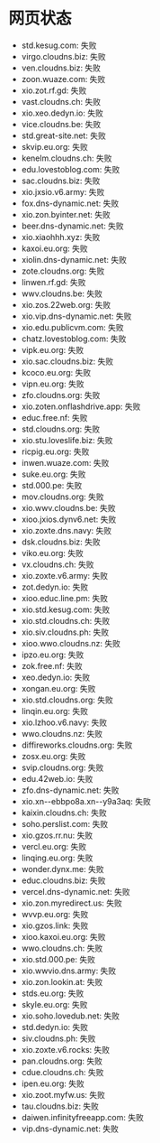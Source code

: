 # 网页状态
- std.kesug.com: 失败
- virgo.cloudns.biz: 失败
- ven.cloudns.biz: 失败
- zoon.wuaze.com: 失败
- xio.zot.rf.gd: 失败
- vast.cloudns.ch: 失败
- xio.xeo.dedyn.io: 失败
- vice.cloudns.be: 失败
- std.great-site.net: 失败
- skvip.eu.org: 失败
- kenelm.cloudns.ch: 失败
- edu.lovestoblog.com: 失败
- sac.cloudns.biz: 失败
- xio.jxsio.v6.army: 失败
- fox.dns-dynamic.net: 失败
- xio.zon.byinter.net: 失败
- beer.dns-dynamic.net: 失败
- xio.xiaohhh.xyz: 失败
- kaxoi.eu.org: 失败
- xiolin.dns-dynamic.net: 失败
- zote.cloudns.org: 失败
- linwen.rf.gd: 失败
- wwv.cloudns.be: 失败
- xio.zos.22web.org: 失败
- xio.vip.dns-dynamic.net: 失败
- xio.edu.publicvm.com: 失败
- chatz.lovestoblog.com: 失败
- vipk.eu.org: 失败
- xio.sac.cloudns.biz: 失败
- kcoco.eu.org: 失败
- vipn.eu.org: 失败
- zfo.cloudns.org: 失败
- xio.zoten.onflashdrive.app: 失败
- educ.free.nf: 失败
- std.cloudns.org: 失败
- xio.stu.loveslife.biz: 失败
- ricpig.eu.org: 失败
- inwen.wuaze.com: 失败
- suke.eu.org: 失败
- std.000.pe: 失败
- mov.cloudns.org: 失败
- xio.wwv.cloudns.be: 失败
- xioo.jxios.dynv6.net: 失败
- xio.zoxte.dns.navy: 失败
- dsk.cloudns.biz: 失败
- viko.eu.org: 失败
- vx.cloudns.ch: 失败
- xio.zoxte.v6.army: 失败
- zot.dedyn.io: 失败
- xioo.educ.line.pm: 失败
- xio.std.kesug.com: 失败
- xio.std.cloudns.ch: 失败
- xio.siv.cloudns.ph: 失败
- xioo.wwo.cloudns.nz: 失败
- ipzo.eu.org: 失败
- zok.free.nf: 失败
- xeo.dedyn.io: 失败
- xongan.eu.org: 失败
- xio.std.cloudns.org: 失败
- linqin.eu.org: 失败
- xio.lzhoo.v6.navy: 失败
- wwo.cloudns.nz: 失败
- diffireworks.cloudns.org: 失败
- zosx.eu.org: 失败
- svip.cloudns.org: 失败
- edu.42web.io: 失败
- zfo.dns-dynamic.net: 失败
- xio.xn--ebbpo8a.xn--y9a3aq: 失败
- kaixin.cloudns.ch: 失败
- soho.perslist.com: 失败
- xio.gzos.rr.nu: 失败
- vercl.eu.org: 失败
- linqing.eu.org: 失败
- wonder.dynx.me: 失败
- educ.cloudns.biz: 失败
- vercel.dns-dynamic.net: 失败
- xio.zon.myredirect.us: 失败
- wvvp.eu.org: 失败
- xio.gzos.link: 失败
- xioo.kaxoi.eu.org: 失败
- wwo.cloudns.ch: 失败
- xio.std.000.pe: 失败
- xio.wwvio.dns.army: 失败
- xio.zon.lookin.at: 失败
- stds.eu.org: 失败
- skyle.eu.org: 失败
- xio.soho.lovedub.net: 失败
- std.dedyn.io: 失败
- siv.cloudns.ph: 失败
- xio.zoxte.v6.rocks: 失败
- pan.cloudns.org: 失败
- cdue.cloudns.ch: 失败
- ipen.eu.org: 失败
- xio.zoot.myfw.us: 失败
- tau.cloudns.biz: 失败
- daiwen.infinityfreeapp.com: 失败
- vip.dns-dynamic.net: 失败
